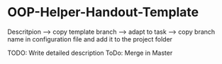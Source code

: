 # OOP-Helper-Handout-Template

Descritpion
--> copy template branch
--> adapt to task
--> copy branch name in configuration file and add it to the project folder

TODO: Write detailed description
ToDo: Merge in Master